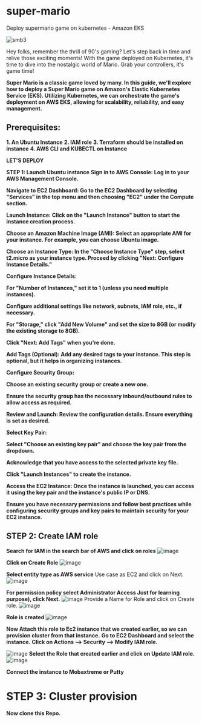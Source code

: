 # super-mario
Deploy supermario game on kubernetes - Amazon EKS

![smb3](https://github.com/Sanjo-varghese/super-mario/assets/116708794/89661193-5abd-4227-b2f4-6a3d7d85d24f)


Hey folks, remember the thrill of 90's gaming? Let's step back in time and relive those exciting moments! With the game deployed on Kubernetes, it's time to dive into the nostalgic world of Mario. Grab your controllers, it's game time!

**Super Mario is a classic game loved by many. In this guide, we'll explore how to deploy a Super Mario game on Amazon's Elastic Kubernetes Service (EKS). Utilizing Kubernetes, we can orchestrate the game's deployment on AWS EKS, allowing for scalability, reliability, and easy management.**


## Prerequisites:

**1. An Ubuntu Instance**
**2. IAM role**
**3. Terraform should be installed on instance**
**4. AWS CLI and KUBECTL on Instance**

**LET'S DEPLOY**

**STEP 1: Launch Ubuntu instance**
**Sign in to AWS Console: Log in to your AWS Management Console.**

**Navigate to EC2 Dashboard: Go to the EC2 Dashboard by selecting "Services" in the top menu and then choosing "EC2" under the Compute section.**

**Launch Instance: Click on the "Launch Instance" button to start the instance creation process.**

**Choose an Amazon Machine Image (AMI): Select an appropriate AMI for your instance. For example, you can choose Ubuntu image.**

**Choose an Instance Type: In the "Choose Instance Type" step, select t2.micro as your instance type. Proceed by clicking "Next: Configure Instance Details."**

**Configure Instance Details:**

**For "Number of Instances," set it to 1 (unless you need multiple instances).**

**Configure additional settings like** **network, subnets, IAM role, etc., if necessary.**

**For "Storage," click "Add New Volume" and set the size to 8GB (or modify the existing storage to 8GB).**

**Click "Next: Add Tags" when you're done.**

**Add Tags (Optional): Add any desired tags to your instance. This step is optional, but it helps in organizing instances.**

**Configure Security Group:**

**Choose an existing security group or create a new one.**

**Ensure the security group has the necessary inbound/outbound rules to allow access as required.**

**Review and Launch: Review the configuration details. Ensure everything is set as desired.**

**Select Key Pair:**

**Select "Choose an existing key pair" and choose the key pair from the dropdown.**

**Acknowledge that you have access to the selected private key file.**

**Click "Launch Instances" to create the instance.**

**Access the EC2 Instance: Once the instance is launched, you can access it using the key pair and the instance's public IP or DNS.**

**Ensure you have necessary permissions and follow best practices while configuring security groups and key pairs to maintain security for your EC2 instance.**

## STEP 2: Create IAM role
**Search for IAM in the search bar of AWS and click on roles**
![image](https://github.com/Sanjo-varghese/super-mario/assets/116708794/f0243386-18c2-49c2-a501-b746a136c03f)

**Click on Create Role**
![image](https://github.com/Sanjo-varghese/super-mario/assets/116708794/5c31636e-bcf6-4bdd-8997-f92bcb5357db)

**Select entity type as AWS service**
Use case as EC2 and click on Next.
![image](https://github.com/Sanjo-varghese/super-mario/assets/116708794/961fa000-37aa-4d72-961c-7de82ccacd83)

**For permission policy select Administrator Access Just for learning purpose), click Next.**
![image](https://github.com/Sanjo-varghese/super-mario/assets/116708794/fa2625cc-ab86-4c75-a5d1-d966e459d775)
Provide a Name for Role and click on Create role.
![image](https://github.com/Sanjo-varghese/super-mario/assets/116708794/6ef3439a-b4ca-4c82-8e83-3e89ec4b8a38)

**Role is created**
![image](https://github.com/Sanjo-varghese/super-mario/assets/116708794/d85d1f80-962c-40bc-bb90-47f5d8ea1ee7)

**Now Attach this role to Ec2 instance that we created earlier, so we can provision cluster from that instance.**
**Go to EC2 Dashboard and select the instance.**
**Click on Actions --> Security --> Modify IAM role.**

![image](https://github.com/Sanjo-varghese/super-mario/assets/116708794/728845f4-5a9a-4b62-81fc-608b1bc3d2d2)
**Select the Role that created earlier and click on Update IAM role.**
![image](https://github.com/Sanjo-varghese/super-mario/assets/116708794/e2c82b2b-c307-4961-8223-44e9c9ec941c)

**Connect the instance to Mobaxtreme or Putty**

# STEP 3: Cluster provision
**Now clone this Repo.**






